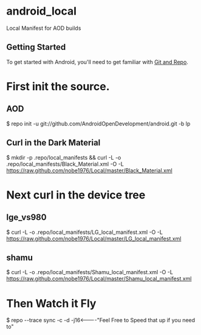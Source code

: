 android_local
====================

Local Manifest for AOD builds

Getting Started
---------------

To get started with Android, you'll need to get
familiar with [Git and Repo](http://source.android.com).

First init the source.
======================
AOD
---
$ repo init -u git://github.com/AndroidOpenDevelopment/android.git -b lp

Curl in the Dark Material
-------------------------
$ mkdir -p .repo/local_manifests && curl -L -o .repo/local_manifests/Black_Material.xml -O -L https://raw.github.com/nobe1976/Local/master/Black_Material.xml

Next curl in the device tree
============================
lge_vs980
---------
$ curl -L -o .repo/local_manifests/LG_local_manifest.xml -O -L https://raw.github.com/nobe1976/Local/master/LG_local_manifest.xml

shamu
---------
$ curl -L -o .repo/local_manifests/Shamu_local_manifest.xml -O -L https://raw.github.com/nobe1976/Local/master/Shamu_local_manifest.xml


Then Watch it Fly
=================

$ repo --trace sync -c -d -j16<----"Feel Free to Speed that up if you need to"


